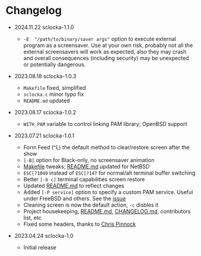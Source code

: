# Changelog

* 2024.11.22        sclocka-1.1.0
  * `-E  "/path/to/binary/saver args"` option to execute external program as a screensaver.
    Use at your own risk, probably not all the external screensavers will work as expected,
    also they may crash and overall consequences (including security) may be unexpected
    or potentially dangerous.

* 2023.08.18        sclocka-1.0.3
  * `Makefile` fixed, simplified
  * `sclocka.c` minor typo fix
  * `README.md` updated

* 2023.08.17        sclocka-1.0.2
  * `WITH_PAM` variable to control linking PAM library; OpenBSD support

* 2023.07.21        sclocka-1.0.1
  * Form Feed (^L) the default method to clear/restore screen after the show
  * `[-B]` option for Black-only, no screensaver animation
  * [Makefile](Makefile) tweaks; [README.md](README.md) updated for NetBSD
  * `ESC[?1049` instead of `ESC[?147` for normal/alt terminal buffer switching
  * Better `[-b c]` terminal capabilities screen restore
  * Updated [README.md](README.md) to reflect changes
  * Added `[-P service]` option to specify a custom PAM service. Useful under
    FreeBSD and others. See the [issue](https://github.com/mezantrop/sclocka/issues/1)
  * Cleaning screen is now the default action, `-c` disbles it
  * Project housekeeping, [README.md](README.md), [CHANGELOG.md](CHANGELOG.md),
    contributors list, etc
  * Fixed some headers, thanks to [Chris Pinnock](https://chrispinnock.com)

* 2023.04.24        sclocka-1.0
  * Initial release
